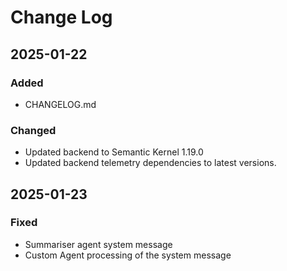 # Change Log

## 2025-01-22

### Added
- CHANGELOG.md

### Changed
- Updated backend to Semantic Kernel 1.19.0
- Updated backend telemetry dependencies to latest versions.

## 2025-01-23

### Fixed
- Summariser agent system message
- Custom Agent processing of the system message